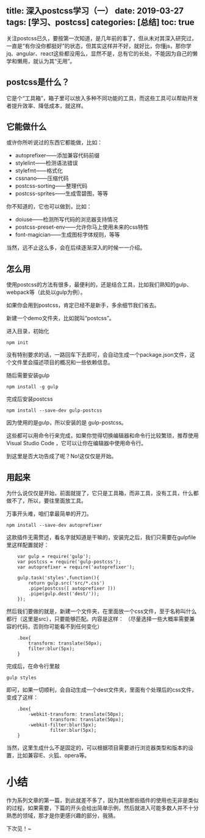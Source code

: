 title: 深入postcss学习（一）
date: 2019-03-27
tags: [学习、postcss]
categories: [总结]
toc: true
---

关注postcss已久，要按第一次知道，是几年前的事了，但从未对其深入研究过，一直是“有你没你都挺好”的状态，但其实这样并不好，就好比，你懂js，那你学jq、angular、react这些都没用么，显然不是，总有它的长处，不能因为自己的懒学和懒用，就认为其“无用”。

## postcss是什么？

它是个“工具箱”，箱子里可以放入多种不同功能的工具，而这些工具可以帮助开发者提升效率、降低成本，就这样。

## 它能做什么

或许你所听说过的东西它都能做，比如：

- autoprefixer——添加兼容代码前缀 
- stylelint——检测语法错误
- stylefmt——格式化
- cssnano——压缩代码
- postcss-sorting——整理代码
- postcss-sprites——生成雪碧图，等等

你不知道的，它也可以做到，比如：

- doiuse——检测所写代码的浏览器支持情况
- postcss-preset-env——允许你马上使用未来的css特性
- font-magician——生成图标字体规则，等等

当然，远不止这么多，会在后续逐渐深入的时候一一介绍。

## 怎么用

使用postcss的方法有很多，最便利的，还是结合工具，比如我们熟知的gulp、webpack等（此处以gulp为例）。

如果你会用到postcss，肯定已经不是新手，多余细节我们省去。

新建一个demo文件夹，比如就叫“postcss”。

进入目录，初始化

    npm init

没有特别要求的话，一路回车下去即可，会自动生成一个package.json文件，这个文件里会描述项目的概况和一些依赖信息。

随后需要安装gulp

    npm install -g gulp

完成后安装postcss

    npm install --save-dev gulp-postcss

因为使用的是gulp，所以安装的是 gulp-postcss。

这些都可以用命令行来完成，如果你觉得切换编辑器和命令行比较繁琐，推荐使用 Visual Studio Code ，它可以让你在编辑器中使用命令行。

到这里是否大功告成了呢？No!这仅仅是开始。

## 用起来

为什么说仅仅是开始，前面就提了，它只是工具箱，而非工具，没有工具，什么都做不了，所以，要往里面放工具。

万事开头难，咱们拿最简单的开刀。

    npm install --save-dev autoprefixer

这款插件无需赘述，看名字就知道是干嘛的，安装完之后，我们只需要在gulpfile里这样配置就好：

        var gulp = require('gulp');
        var postcss = require('gulp-postcss');
        var autoprefixer = require('autoprefixer');

        gulp.task('styles',function(){
            return gulp.src('src/*.css')
            .pipe(postcss([ autoprefixer ]))
            .pipe(gulp.dest('dest/'));
        });

然后我们要做的就是，新建一个文件夹，在里面放一个css文件，至于名称叫什么都行（这里是src），只要能够匹配。内容是这样：
（尽量选择一些大概率需要兼容的代码，否则你可能看不到任何变化）

        .box{
            transform: translate(50px);
            filter:blur(5px);
        }

完成后，在命令行里敲

    gulp styles

即可，如果一切顺利，会自动生成一个dest文件夹，里面有个处理后的css文件，变成了这样：

        .box{
            -webkit-transform: translate(50px);
                    transform: translate(50px);
            -webkit-filter:blur(5px);
                    filter:blur(5px);
        }

当然，这里生成什么不是固定的，可以根据项目需要进行浏览器类型和版本的设置，比如兼容IE、火狐、opera等。

# 小结

作为系列文章的第一篇，到此就差不多了，因为其他那些插件的使用也无非是类似的过程，如果需要，下篇的开头会给出简单示例，然后就进入可能多数人并不十分熟悉的领域，那才是你更感兴趣的部分，我猜。

下次见！~